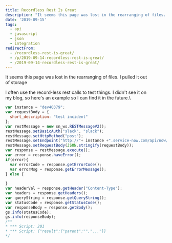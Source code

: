 ```yaml
---
title: Recordless Rest Is Great
description: "It seems this page was lost in the rearranging of files. I pulled it out\\\r\nof storage\r\n\r\nI often use the record-less rest calls to test things. I didn't see ..."
date: '2019-09-15'
tags:
  - api
  - javascript
  - json
  - integration
redirectFrom:
  - /recordless-rest-is-great/
  - /p/2019-09-14-recordless-rest-is-great/ 
  - /2019-09-14-recordless-rest-is-great/
---
```


<!--StartFragment-->

It seems this page was lost in the rearranging of files. I pulled it out\
of storage

I often use the record-less rest calls to test things. I didn't see it on\
my blog, so here's an example so I can find it in the future.\

<!--EndFragment-->

<!--StartFragment-->

```javascript
var instance = "dev40379";
var requestBody = {
  short_description: "test incident"
};
var restMessage = new sn_ws.RESTMessageV2();
restMessage.setBasicAuth("slack", "slack");
restMessage.setHttpMethod("post");
restMessage.setEndpoint("http://"+ instance +".service-now.com/api/now/table/incident");
restMessage.setRequestBody(JSON.stringify(requestBody));
var response = restMessage.execute();
var error = response.haveError();
if(error){
  var errorCode = response.getErrorCode();
  var errorMsg = response.getErrorMessage();
} else {
  
}
var headerVal = response.getHeader("Content-Type");
var headers = response.getHeaders();
var queryString = response.getQueryString();
var statusCode = response.getStatusCode();
var responseBody = response.getBody();
gs.info(statusCode);
gs.info(responseBody);
/**
* *** Script: 201
* *** Script: {"result":{"parent":"","..."}}
*/
```

<!--EndFragment-->